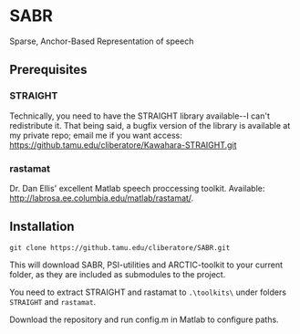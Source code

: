 # SABR
Sparse, Anchor-Based Representation of speech

## Prerequisites

### STRAIGHT
Technically, you need to have the STRAIGHT library available--I can't redistribute it. That being said, a bugfix version of the library is available at my private repo; email me if you want access:
https://github.tamu.edu/cliberatore/Kawahara-STRAIGHT.git

### rastamat
Dr. Dan Ellis' excellent Matlab speech proccessing toolkit. Available: http://labrosa.ee.columbia.edu/matlab/rastamat/.

## Installation
~~~~
git clone https://github.tamu.edu/cliberatore/SABR.git
~~~~

This will download SABR, PSI-utilities and ARCTIC-toolkit to your current folder, as they are included as submodules to the project.

You need to extract STRAIGHT and rastamat to `.\toolkits\` under folders `STRAIGHT` and `rastamat`.

Download the repository and run config.m in Matlab to configure paths.

